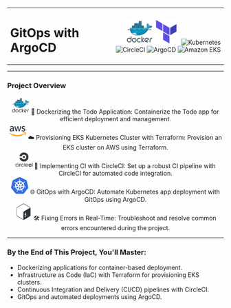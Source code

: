 <table>
  <tr>
    <td><h1> GitOps with ArgoCD </h1></td>
    <td>
      <p align="right">
        <img src="https://raw.githubusercontent.com/devicons/devicon/master/icons/docker/docker-original-wordmark.svg" alt="Docker" width="60" height="60"/> 
        <img src="https://raw.githubusercontent.com/devicons/devicon/master/icons/terraform/terraform-original.svg" alt="Terraform" width="60" height="60"/> 
        <img src="https://www.vectorlogo.zone/logos/kubernetes/kubernetes-icon.svg" alt="Kubernetes" width="60" height="60"/> 
        <img src="https://www.vectorlogo.zone/logos/circleci/circleci-icon.svg" alt="CircleCI" width="60" height="60"/> 
        <img src="https://www.vectorlogo.zone/logos/argoprojio/argoprojio-icon.svg" alt="ArgoCD" width="60" height="60"/> 
        <img src="https://www.vectorlogo.zone/logos/amazon_eks/amazon_eks-icon.svg" alt="Amazon EKS" width="60" height="60"/>
      </p>
    </td>
  </tr>
</table>

---

<h3 align="left">Project Overview</h3>


<p align="center">
  <img src="https://raw.githubusercontent.com/devicons/devicon/master/icons/docker/docker-original-wordmark.svg" alt="docker" width="40" height="40"/> 🐳 Dockerizing the Todo Application: Containerize the Todo app for efficient deployment and management.
  <br />
  <img src="https://raw.githubusercontent.com/devicons/devicon/master/icons/amazonwebservices/amazonwebservices-original-wordmark.svg" alt="aws" width="40" height="40"/> ☁️ Provisioning EKS Kubernetes Cluster with Terraform: Provision an EKS cluster on AWS using Terraform.
  <br />
  <img src="https://raw.githubusercontent.com/devicons/devicon/master/icons/circleci/circleci-plain-wordmark.svg" alt="circleci" width="40" height="40"/> 🔄 Implementing CI with CircleCI: Set up a robust CI pipeline with CircleCI for automated code integration.
  <br />
  <img src="https://raw.githubusercontent.com/devicons/devicon/master/icons/kubernetes/kubernetes-original.svg" alt="kubernetes" width="40" height="40"/> 🌐 GitOps with ArgoCD: Automate Kubernetes app deployment with GitOps using ArgoCD.
  <br />
  <img src="https://raw.githubusercontent.com/devicons/devicon/master/icons/bash/bash-original.svg" alt="bash" width="40" height="40"/> 🛠️ Fixing Errors in Real-Time: Troubleshoot and resolve common errors encountered during the project.
</p>

---

<h3 align="left">By the End of This Project, You'll Master:</h3>
<ul>
  <li>Dockerizing applications for container-based deployment.</li>
  <li>Infrastructure as Code (IaC) with Terraform for provisioning EKS clusters.</li>
  <li>Continuous Integration and Delivery (CI/CD) pipelines with CircleCI.</li>
  <li>GitOps and automated deployments using ArgoCD.</li>
</ul>




